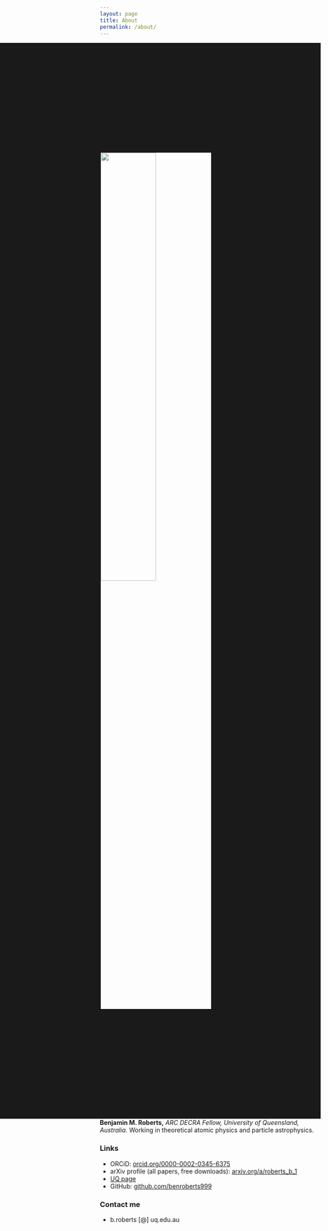```yaml
---
layout: page
title: About
permalink: /about/
---
```



<img align="right" width="50%" src="{{ site.baseurl }}/images/ben.jpg" border="250">

**Benjamin M. Roberts,**
_ARC DECRA Fellow, University of Queensland, Australia._
Working in theoretical atomic physics and particle astrophysics.

<!-- ![]({{ site.baseurl }}/images/ben.jpg) -->

### Links
* ORCiD: [orcid.org/0000-0002-0345-6375](https://orcid.org/0000-0002-0345-6375)
* arXiv profile (all papers, free downloads): [arxiv.org/a/roberts_b_1](https://arxiv.org/a/roberts_b_1.html)
* [UQ page](https://researchers.uq.edu.au/researcher/24237)
* GitHub: [github.com/benroberts999](https://github.com/benroberts999)

### Contact me

 * b.roberts [@] uq.edu.au
